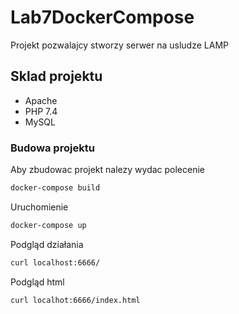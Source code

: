 # Lab7DockerCompose

Projekt pozwalajcy stworzy serwer na usludze LAMP

## Sklad projektu
* Apache
* PHP 7.4
* MySQL

### Budowa projektu

Aby zbudowac projekt nalezy wydac polecenie 

```bash
docker-compose build
```
Uruchomienie

```bash
docker-compose up
```
Podgląd działania 

```bash
curl localhost:6666/ 
```

Podgląd html

```bash
curl localhot:6666/index.html
```
